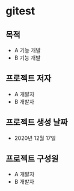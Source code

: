 # gitest
## 목적
- A 기능 개발
- B 기능 개발
## 프로젝트 저자
- A 개발자
- B 개발자
## 프로젝트 생성 날짜
- 2020년 12월 17일
## 프로젝트 구성원
- A 개발자
- B 개발자
